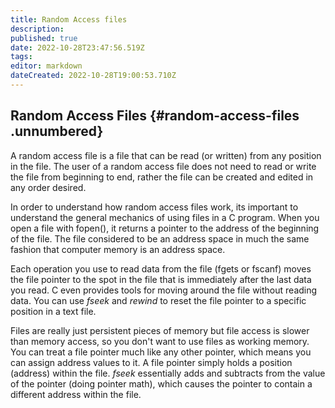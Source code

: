 ```yaml
---
title: Random Access files
description: 
published: true
date: 2022-10-28T23:47:56.519Z
tags: 
editor: markdown
dateCreated: 2022-10-28T19:00:53.710Z
---
```


## Random Access Files  {#random-access-files .unnumbered}

A random access file is a file that can be read (or written) from any
position in the file. The user of a random access file does not need to
read or write the file from beginning to end, rather the file can be
created and edited in any order desired.

In order to understand how random access files work, its important to
understand the general mechanics of using files in a C program. When you
open a file with fopen(), it returns a pointer to the address of the
beginning of the file. The file considered to be an address space in
much the same fashion that computer memory is an address space.

Each operation you use to read data from the file (fgets or fscanf)
moves the file pointer to the spot in the file that is immediately after
the last data you read. C even provides tools for moving around the file
without reading data. You can use *fseek* and *rewind* to reset the file
pointer to a specific position in a text file.

Files are really just persistent pieces of memory but file access is
slower than memory access, so you don't want to use files as working
memory. You can treat a file pointer much like any other pointer, which
means you can assign address values to it. A file pointer simply holds a
position (address) within the file. *fseek* essentially adds and
subtracts from the value of the pointer (doing pointer math), which
causes the pointer to contain a different address within the file.
